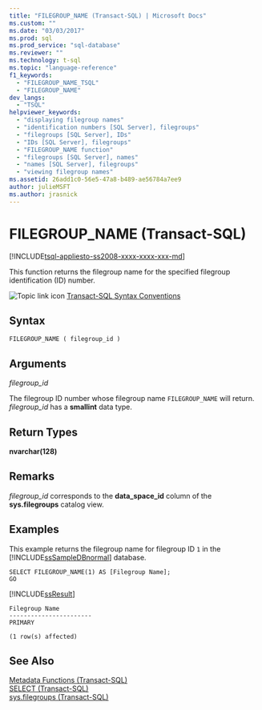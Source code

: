 ```yaml
---
title: "FILEGROUP_NAME (Transact-SQL) | Microsoft Docs"
ms.custom: ""
ms.date: "03/03/2017"
ms.prod: sql
ms.prod_service: "sql-database"
ms.reviewer: ""
ms.technology: t-sql
ms.topic: "language-reference"
f1_keywords: 
  - "FILEGROUP_NAME_TSQL"
  - "FILEGROUP_NAME"
dev_langs: 
  - "TSQL"
helpviewer_keywords: 
  - "displaying filegroup names"
  - "identification numbers [SQL Server], filegroups"
  - "filegroups [SQL Server], IDs"
  - "IDs [SQL Server], filegroups"
  - "FILEGROUP_NAME function"
  - "filegroups [SQL Server], names"
  - "names [SQL Server], filegroups"
  - "viewing filegroup names"
ms.assetid: 26add1c0-56e5-47a8-b489-ae56784a7ee9
author: julieMSFT
ms.author: jrasnick
---
```

# FILEGROUP_NAME (Transact-SQL)
[!INCLUDE[tsql-appliesto-ss2008-xxxx-xxxx-xxx-md](../../includes/tsql-appliesto-ss2008-xxxx-xxxx-xxx-md.md)]

This function returns the filegroup name for the specified filegroup identification (ID) number.  
  
 ![Topic link icon](../../database-engine/configure-windows/media/topic-link.gif "Topic link icon") [Transact-SQL Syntax Conventions](../../t-sql/language-elements/transact-sql-syntax-conventions-transact-sql.md)  
  
## Syntax  
  
```  
FILEGROUP_NAME ( filegroup_id )   
```  
  
## Arguments  
 *filegroup_id*  

The filegroup ID number whose filegroup name `FILEGROUP_NAME` will return. *filegroup_id* has a **smallint** data type.  
  
## Return Types  
**nvarchar(128)**  
  
## Remarks  
*filegroup_id* corresponds to the **data_space_id** column of the **sys.filegroups** catalog view.  
  
## Examples  
This example returns the filegroup name for filegroup ID `1` in the [!INCLUDE[ssSampleDBnormal](../../includes/sssampledbnormal-md.md)] database.  
  
```  
SELECT FILEGROUP_NAME(1) AS [Filegroup Name];  
GO  
```  
  
 [!INCLUDE[ssResult](../../includes/ssresult-md.md)]  
  
```  
Filegroup Name   
-----------------------  
PRIMARY  
  
(1 row(s) affected)  
```  
  
## See Also  
 [Metadata Functions &#40;Transact-SQL&#41;](../../t-sql/functions/metadata-functions-transact-sql.md)   
 [SELECT &#40;Transact-SQL&#41;](../../t-sql/queries/select-transact-sql.md)   
 [sys.filegroups &#40;Transact-SQL&#41;](../../relational-databases/system-catalog-views/sys-filegroups-transact-sql.md)  
  
  
